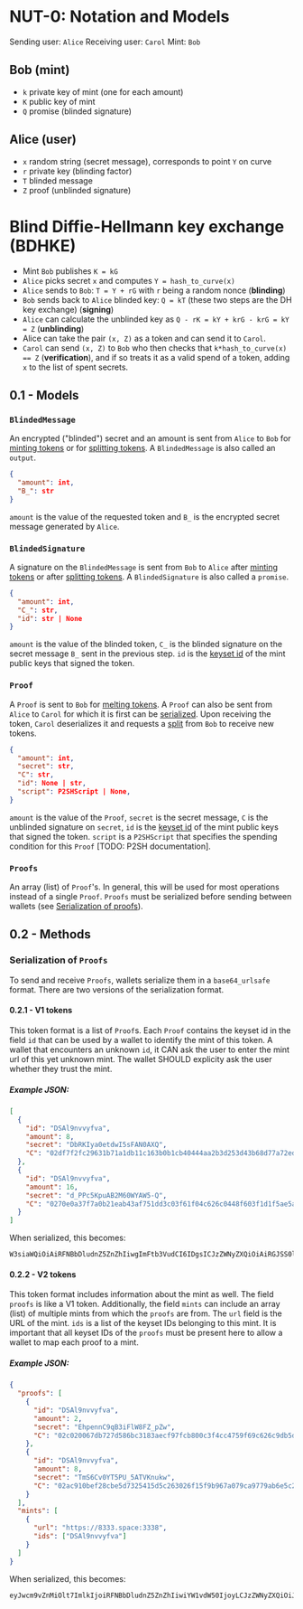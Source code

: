 # NUT-0: Notation and Models

Sending user: `Alice`
Receiving user: `Carol`
Mint: `Bob`

## Bob (mint)

- `k` private key of mint (one for each amount)
- `K` public key of mint
- `Q` promise (blinded signature)

## Alice (user)

- `x` random string (secret message), corresponds to point `Y` on curve
- `r` private key (blinding factor)
- `T` blinded message
- `Z` proof (unblinded signature)

# Blind Diffie-Hellmann key exchange (BDHKE)

- Mint `Bob` publishes `K = kG` 
- `Alice` picks secret `x` and computes `Y = hash_to_curve(x)`
- `Alice` sends to `Bob`: `T = Y + rG` with `r` being a random nonce (**blinding**)
- `Bob` sends back to `Alice` blinded key: `Q = kT` (these two steps are the DH key exchange) (**signing**)
- `Alice` can calculate the unblinded key as `Q - rK = kY + krG - krG = kY = Z` (**unblinding**)
- Alice can take the pair `(x, Z)` as a token and can send it to `Carol`.
- `Carol` can send `(x, Z)` to `Bob` who then checks that `k*hash_to_curve(x) == Z` (**verification**), and if so treats it as a valid spend of a token, adding `x`  to the list of spent secrets.

## 0.1 - Models

### `BlindedMessage`

An encrypted ("blinded") secret and an amount is sent from `Alice` to `Bob` for [minting tokens][04] or for [splitting tokens][06]. A `BlindedMessage` is also called an `output`.

```json
{
  "amount": int,
  "B_": str
}
```

 `amount` is the value of the requested token and `B_` is the encrypted secret message generated by `Alice`.

### `BlindedSignature`

A signature on the `BlindedMessage` is sent from `Bob` to `Alice` after [minting tokens][04] or after [splitting tokens][06]. A `BlindedSignature` is also called a `promise`.

```json
{
  "amount": int,
  "C_": str,
  "id": str | None
}
```

`amount` is the value of the blinded token, `C_` is the blinded signature on the secret message `B_` sent in the previous step. `id` is the [keyset id][02] of the mint public keys that signed the token.

### `Proof`

A `Proof` is sent to `Bob` for [melting tokens][05]. A `Proof` can also be sent from `Alice` to `Carol` for which it is first can be [serialized](#serialization-of-proofs). Upon receiving the token, `Carol` deserializes it and requests a [split][06] from `Bob` to receive new tokens. 

```json
{
  "amount": int, 
  "secret": str,
  "C": str,
  "id": None | str,
  "script": P2SHScript | None,
}
```

`amount` is the value of the `Proof`, `secret` is the secret message, `C` is the unblinded signature on `secret`, `id` is the [keyset id][02] of the mint public keys that signed the token. `script` is a `P2SHScript` that specifies the spending condition for this `Proof` [TODO: P2SH documentation].

### `Proofs`

An array (list) of `Proof`'s. In general, this will be used for most operations instead of a single `Proof`. `Proofs` must be serialized before sending between wallets (see [Serialization of proofs](#serialization-of-proofs)).

## 0.2 - Methods

### Serialization of `Proofs`

To send and receive `Proofs`, wallets serialize them in a `base64_urlsafe` format. There are two versions of the serialization format. 

#### 0.2.1 - V1 tokens

This token format is a list of `Proof`s. Each `Proof` contains the keyset id in the field `id` that can be used by a wallet to identify the mint of this token. A wallet that encounters an unknown `id`, it CAN ask the user to enter the mint url of this yet unknown mint. The wallet SHOULD explicity ask the user whether they trust the mint.

##### Example JSON:

```json
[
  {
    "id": "DSAl9nvvyfva",
    "amount": 8,
    "secret": "DbRKIya0etdwI5sFAN0AXQ",
    "C": "02df7f2fc29631b71a1db11c163b0b1cb40444aa2b3d253d43b68d77a72ed2d625"
  },
  {
    "id": "DSAl9nvvyfva",
    "amount": 16,
    "secret": "d_PPc5KpuAB2M60WYAW5-Q",
    "C": "0270e0a37f7a0b21eab43af751dd3c03f61f04c626c0448f603f1d1f5ae5a7d7e6"
  }
]
```

When serialized, this becomes:

```
W3siaWQiOiAiRFNBbDludnZ5ZnZhIiwgImFtb3VudCI6IDgsICJzZWNyZXQiOiAiRGJSS0l5YTBldGR3STVzRkFOMEFYUSIsICJDIjogIjAyZGY3ZjJmYzI5NjMxYjcxYTFkYjExYzE2M2IwYjFjYjQwNDQ0YWEyYjNkMjUzZDQzYjY4ZDc3YTcyZWQyZDYyNSJ9LCB7ImlkIjogIkRTQWw5bnZ2eWZ2YSIsICJhbW91bnQiOiAxNiwgInNlY3JldCI6ICJkX1BQYzVLcHVBQjJNNjBXWUFXNS1RIiwgIkMiOiAiMDI3MGUwYTM3ZjdhMGIyMWVhYjQzYWY3NTFkZDNjMDNmNjFmMDRjNjI2YzA0NDhmNjAzZjFkMWY1YWU1YTdkN2U2In1d
```

#### 0.2.2 - V2 tokens

This token format includes information about the mint as well. The field `proofs` is like a V1 token. Additionally, the field `mints` can include an array (list) of multiple mints from which the `proofs` are from. The `url` field is the URL of the mint. `ids` is a list of the keyset IDs belonging to this mint. It is important that all keyset IDs of the `proofs` must be present here to allow a wallet to map each proof to a mint.

##### Example JSON:

```json
{
  "proofs": [
    {
      "id": "DSAl9nvvyfva",
      "amount": 2,
      "secret": "EhpennC9qB3iFlW8FZ_pZw",
      "C": "02c020067db727d586bc3183aecf97fcb800c3f4cc4759f69c626c9db5d8f5b5d4"
    },
    {
      "id": "DSAl9nvvyfva",
      "amount": 8,
      "secret": "TmS6Cv0YT5PU_5ATVKnukw",
      "C": "02ac910bef28cbe5d7325415d5c263026f15f9b967a079ca9779ab6e5c2db133a7"
    }
  ],
  "mints": [
    {
      "url": "https://8333.space:3338",
      "ids": ["DSAl9nvvyfva"]
    }
  ]
}
```

When serialized, this becomes:

```
eyJwcm9vZnMiOlt7ImlkIjoiRFNBbDludnZ5ZnZhIiwiYW1vdW50IjoyLCJzZWNyZXQiOiJFaHBlbm5DOXFCM2lGbFc4RlpfcFp3IiwiQyI6IjAyYzAyMDA2N2RiNzI3ZDU4NmJjMzE4M2FlY2Y5N2ZjYjgwMGMzZjRjYzQ3NTlmNjljNjI2YzlkYjVkOGY1YjVkNCJ9LHsiaWQiOiJEU0FsOW52dnlmdmEiLCJhbW91bnQiOjgsInNlY3JldCI6IlRtUzZDdjBZVDVQVV81QVRWS251a3ciLCJDIjoiMDJhYzkxMGJlZjI4Y2JlNWQ3MzI1NDE1ZDVjMjYzMDI2ZjE1ZjliOTY3YTA3OWNhOTc3OWFiNmU1YzJkYjEzM2E3In1dLCJtaW50cyI6W3sidXJsIjoiaHR0cHM6Ly84MzMzLnNwYWNlOjMzMzgiLCJpZHMiOlsiRFNBbDludnZ5ZnZhIl19XX0=
```

[00]: 00.md
[01]: 01.md
[02]: 02.md
[03]: 03.md
[04]: 04.md
[05]: 05.md
[06]: 06.md
[07]: 07.md
[08]: 08.md
[09]: 09.md
[10]: 10.md
[11]: 11.md
[12]: 12.md
[13]: 13.md
[14]: 14.md
[15]: 15.md
[16]: 16.md
[17]: 17.md
[18]: 18.md
[19]: 19.md
[20]: 20.md